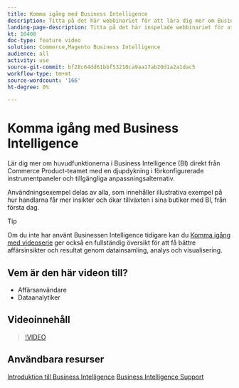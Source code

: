 ```yaml
---
title: Komma igång med Business Intelligence
description: Titta på det här webbinariet för att lära dig mer om Businessens Intelligence kärnfunktioner i din Adobe Commerce- eller Magento Open Source-butik.
landing-page-description: Titta på det här inspelade webbinariet för att lära dig mer om Businessens Intelligence kärnfunktioner i din Adobe Commerce- eller Magento Open Source-butik.
kt: 10408
doc-type: feature video
solution: Commerce,Magento Business Intelligence
audience: all
activity: use
source-git-commit: bf28c64dd61bbf53210ca9aa17ab20d1a2a1dac5
workflow-type: tm+mt
source-wordcount: '166'
ht-degree: 0%

---
```


# Komma igång med Business Intelligence

Lär dig mer om huvudfunktionerna i Business Intelligence (BI) direkt från Commerce Product-teamet med en djupdykning i förkonfigurerade instrumentpaneler och tillgängliga anpassningsalternativ.

Användningsexempel delas av alla, som innehåller illustrativa exempel på hur handlarna får mer insikter och ökar tillväxten i sina butiker med BI, från första dag.

>[!TIP]
>
>Om du inte har använt Businessen Intelligence tidigare kan du [Komma igång med videoserie](./../1-overview.md) ger också en fullständig översikt för att få bättre affärsinsikter och resultat genom datainsamling, analys och visualisering.

## Vem är den här videon till?

- Affärsanvändare
- Dataanalytiker

## Videoinnehåll

>[!VIDEO](https://video.tv.adobe.com/v/342501?quality=12&learn=on)

## Användbara resurser

[Introduktion till Business Intelligence](https://docs.magento.com/mbi/getting-started/getting-started.html)
[Business Intelligence Support](https://support.magento.com/hc/en-us/articles/360016730811)
